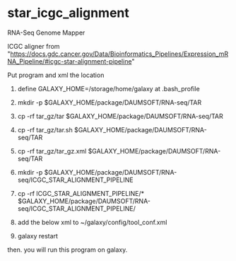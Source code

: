 # star_icgc_alignment
RNA-Seq Genome Mapper

ICGC aligner from "https://docs.gdc.cancer.gov/Data/Bioinformatics_Pipelines/Expression_mRNA_Pipeline/#icgc-star-alignment-pipeline"

Put program and xml the location

1. define GALAXY_HOME=/storage/home/galaxy at .bash_profile

2. mkdir -p $GALAXY_HOME/package/DAUMSOFT/RNA-seq/TAR

3. cp -rf   tar_gz/tar          $GALAXY_HOME/package/DAUMSOFT/RNA-seq/TAR

4. cp -rf   tar_gz/tar.sh       $GALAXY_HOME/package/DAUMSOFT/RNA-seq/TAR

5. cp -rf   tar_gz/tar_gz.xml   $GALAXY_HOME/package/DAUMSOFT/RNA-seq/TAR

6. mkdir -p $GALAXY_HOME/package/DAUMSOFT/RNA-seq/ICGC_STAR_ALIGNMENT_PIPELINE

7. cp -rf   ICGC_STAR_ALIGNMENT_PIPELINE/*  $GALAXY_HOME/package/DAUMSOFT/RNA-seq/ICGC_STAR_ALIGNMENT_PIPELINE/
     
8. add the below xml  to   ~/galaxy/config/tool_conf.xml

<section id="rnaseq_name" name="RNA-Seq">
    <tool file="user define directory/tar_gz.xml" />
    <tool file="user define directory/icgc_star2_wrapper.xml" />
</section>

9. galaxy restart

then. you will run this program on galaxy.

